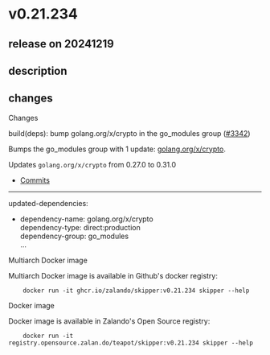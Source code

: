 # v0.21.234

## release on 20241219

## description

## changes

Changes

build(deps): bump golang.org/x/crypto in the go_modules group (<a class="issue-link js-issue-link" data-error-text="Failed to load title" data-id="2734346434" data-permission-text="Title is private" data-url="https://github.com/zalando/skipper/issues/3342" data-hovercard-type="pull_request" data-hovercard-url="/zalando/skipper/pull/3342/hovercard" href="https://github.com/zalando/skipper/pull/3342">#3342</a>)

Bumps the go_modules group with 1 update: <a href="https://github.com/golang/crypto">golang.org/x/crypto</a>.

Updates <code>golang.org/x/crypto</code> from 0.27.0 to 0.31.0

* <a href="https://github.com/golang/crypto/compare/v0.27.0...v0.31.0">Commits</a>

*** ** * ** ***

updated-dependencies:

* dependency-name: golang.org/x/crypto  
  dependency-type: direct:production  
  dependency-group: go_modules  
  ...

Multiarch Docker image

Multiarch Docker image is available in Github's docker registry:

        docker run -it ghcr.io/zalando/skipper:v0.21.234 skipper --help

Docker image

Docker image is available in Zalando's Open Source registry:

        docker run -it registry.opensource.zalan.do/teapot/skipper:v0.21.234 skipper --help

